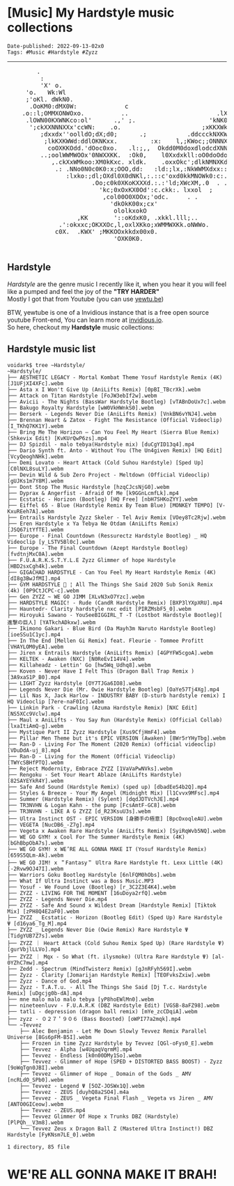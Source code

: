 # [Music] My Hardstyle music collections

```
Date-published: 2022-09-13-02x0
Tags: #Music #Hardstyle #Zyzz
```

---

<pre class="image-ascii_art">
        .                                                               
         :                                                              
         'X' o.                                                         
     'o.   Wk:Wl                                               .        
     ;'oKl. dWkN0.                                                      
      .OoKM0:dMX0W:             c                           ;c .lO      
    .o::l;OMMXONWOxo.          ..                        .lXklOk   cc,  
     .lOWN00KXWNKco:ol'      .,' ;.                    'kNK0Wl k00Ox.   
      ';ckXXNNNXXx'ccWN:    .o.                      ;xKKXWkooKN0occ.   
         ;dxxdx''oolldO;dX;d0;      .;           .ddccckNXKWMMXoxd:.    
          ;lkKXKWWd:ddlOKNKxx.         :x:    l,;KWoc;;ONNNXK0kkO0O.    
           coOXKKOdd.'dOoc0xo.   .l:;,,  Okdd0M0doxdlodcdXNNNXK0x.      
         ..;oolWWMWOOx'0NWXXKK.  :Ok0,    l0Xxdxkll:oO0doOdod.xc,       
            ,.ckXxWMkoo:XM0kKxc. xldk.    .oxxOkc';dlkNMNXKd'           
             .: .NNo0N0c0K0:x;OOO,dd:   :ld:;lx,:NkWWMXdxx::            
                :lxko:;dl;OXdl0X0dNKl,:.::c'oxd0kkMNOWk0:c:.:o          
                       .Oo;c0k0XKoKXXXd.:.:'ld;XWcXM,.0  . .,           
                         'kc;0xOxKX0Od':c.ckk:. lxxol  ;                
                          ,col00O0XOOx;'odc.     . .                    
                            'dkOkK00x;cx'                               
                             ololkxokO                                  
                   ,KK       '::oKdxK0, .xkkl.lll;..                    
              .':okxxc;OKXXOc,l,oxlXKko;xWMMWXKk.oNWWo.                 
             c0X.  .KWX' ;MKKOOxkkdx00x0.                               
                             'OXK0K0.                                   
		
</pre>
## Hardstyle

*Hardstyle* are the genre music I recently like it, when you hear it you will feel like a pumped and feel the joy of the **"TRY HARDER"**  
Mostly I got that from Youtube (you can use [yewtu.be](https://yewtu.be))   

BTW, yewtube is one of a Invidious instance that is a free open source youtube Front-end, You can learn more at [invidious.io](https://invidious.io).   
So here, checkout my **Hardstyle** music collections:    

## Hardstyle music list  

```
voidark$ tree ~Hardstyle/
~Hardstyle/
├── AESTHETIC LEGACY - Mortal Kombat Theme Yosuf Hardstyle Remix (4K) [J1UFjXI4XFc].webm
├── Asta x I Won't Give Up (AniLifts Remix) [0pBI_TBcrXk].webm
├── Attack on Titan Hardstyle [FoJW3ebIf2w].webm
├── Avicii - The Nights (BassWar Hardstyle Bootleg) [vTABnDoUx7c].webm
├── Bakugo Royalty Hardstyle [wW0VkHWnkS0].webm
├── Berserk - Legends Never Die (AniLifts Remix) [VnkBN6vYNJ4].webm
├── Brennan Heart & Zatox - Fight The Resistance (Official Videoclip) [I_TKhQ7KK1Y].webm
├── Bring Me The Horizon – Can You Feel My Heart (Sierra Blue Remix) (Shkevix Edit) [KvKUrQwP6zs].mp4
├── DJ Spizdil - malo tebya(Hardstyle mix) [duCgYID13q4].mp4
├── Dario Synth ft. Anto - Without You (The Un4given Remix) [HQ Edit] [VcyQeoghNHk].webm
├── Demi Lovato - Heart Attack (Сold Suhou Hardstyle) [Sped Up] [C0lNXL8suLY].webm
├── Devin Wild & Sub Zero Project - Meltdown (Official Videoclip) [gUJKs1m7Y8M].webm
├── Dont Stop The Music Hardstyle [hzqCJcsNjG0].webm
├── Dyprax & Angerfist - Afraid Of Me [k9GGnLcmfLk].mp4
├── Ecstatic - Horizon (Bootleg) [HQ Free] [nbH7SHKoZYY].webm
├── Eiffel 65 - Blue (Hardstyle Remix By Team Blue) [MONKEY TEMPO] [V-KxuREeh7A].webm
├── Entrails Hardstyle Zyzz Skeler - Tel Aviv Remix [VOey8Tc2Rjw].webm
├── Eren Hardstyle x Ya Tebya Ne Otdam (AniLifts Remix) [JSQ67itYfTE].webm
├── Europe - Final Countdown (Ressurectz Hardstyle Bootleg) _ HQ Videoclip [y_LSTV5Bl0c].webm
├── Europe - The Final Countdown (Azept Hardstyle Bootleg) [fvdtnjMxC0A].webm
├── F.U.A.R.K.S.T.Y.L.E Zyzz Glimmer of hope Hardstyle [HBD2sxCgh4k].webm
├── GIGACHAD HARDSTYLE - Can You Feel My Heart Hardstyle Remix (4K) [dI8g3BwJfMI].mp4
├── GYM HARDSTYLE 🔱 ¦ All The Things She Said 2020 Sub Sonik Remix (4k) [0P9CtJCPC-c].webm
├── Gen ZYZZ ~ WE GO JIMM [XLvN3xO7Yzc].webm
├── HARDSTYLE MAGIC! - Rude (CandR Hardstyle Remix) [BXP3lYXpXRU].mp4
├── Hauntedr- Clarity hardstyle nxc edit [PIRZMsbF5_0].webm
├── Hiroyuki Sawano - YouSeeBIGGIRL_T -T (Lostbot Hardstyle Bootleg)[ 進撃の巨人] [YATkchADkxw].webm
├── Ikimono Gakari - Blue Bird (Da Mayh3m Naruto Hardstyle Bootleg) [ioeSSu1C1yc].mp4
├── In The End [Mellen Gi Remix] feat. Fleurie - Tommee Profitt [VHAYLOM0yEA].webm
├── Jiren x Entrails Hardstyle (AniLifts Remix) [4GPYFW5cgoA].webm
├── KELTEK - Awaken (NXC) [N0ReEvI14V4].webm
├── Killaheadz - Lettin' Go [hw5Wq_Udhq8].webm
├── Koven - Never Have I Felt This (Dragon Ball Trap Remix ) [3A9xaS1P_B0].mp4
├── LIGHT Zyzz Hardstyle [OY7TJGa6IO8].webm
├── Legends Never Die (Mr. Owie Hardstyle Bootleg) [OaYe57Tj4Xg].mp4
├── Lil Nas X, Jack Harlow - INDUSTRY BABY (D-sturb hardstyle remix) I HQ Videoclip [7ere-naF0Ic].webm
├── Linkin Park - Crawling (Azuma Hardstyle Remix) [NXC Edit] [NS5XCc9Vclw].mp4
├── Maul x AniLifts - You Say Run (Hardstyle Remix) (Official Collab) [lxaItiAmQ-g].webm
├── Mystique Part II Zyzz Hardstyle [Xus9CfjHmF4].webm
├── Pillar Men Theme but it's EPIC VERSION (Awaken) [8Wr5rYHyTbg].webm
├── Ran-D - Living For The Moment (2020 Remix) (official videoclip) [VDuDdA-uj_8].mp4
├── Ran-D - Living for the Moment (Official Videoclip) [TWYcSBHfPTQ].webm
├── Reject Modernity, Embrace ZYZZ [1VaVaPwNVks].webm
├── Rengoku - Set Your Heart Ablaze (AniLifts Hardstyle) [82SAYEYkR4Y].webm
├── Safe And Sound (Hardstyle Remix) (sped up) [dbadEeS4b2Q].mp4
├── Styles & Breeze - Your My Angel (Midnight Mix) [l1Cvvx9MFsc].mp4
├── Summer (Hardstyle Remix) (Sylent) [dqdJDTVchJE].mp4
├── TR3NVHN & Logan Kahn - the pump [FcsAmtF-GC8].webm
├── TR3NVHN - LIKE A G ZYZZ [d_R23KsuU3s].webm
├── Ultra Instinct OST - EPIC VERSION [身勝手の極意] [BpcOxoqleAU].webm
├── VEGETA [NucDB6_-Z7g].mp4
├── Vegeta x Awaken Rare Hardstyle (AniLifts Remix) [SyiRqWvb5NQ].webm
├── WE GO GYM! x Cool For The Summer Hardstyle Remix (4K) [bGhBbpObA7s].webm
├── WE GO GYM! x WE’RE ALL GONNA MAKE IT (Yosuf Hardstyle Remix) [659S5QLm-Ak].webm
├── WE GO JIM! x ＂Fantasy＂ Ultra Rare Hardstyle ft. Lexx Little (4K) [-2Rvw9OJ47I].webm
├── Warriors Goku Bootleg Hardstyle [6nlFQM0hObs].webm
├── What If Ultra Instinct was a Boss Music.MP3
├── Yosuf - We Found Love (Bootleg) [r_3C2Z3E4K4].webm
├── ZYZZ - LIVING FOR THE MOMENT [16uDoya2rfQ].webm
├── ZYZZ - Legends Never Die.mp4
├── ZYZZ - Safe And Sound x Wildest Dream [Hardstyle Remix] [Tiktok Mix] [zPH8Q4E2aF0].webm
├── ZYZZ _ Ecstatic - Horizon (Bootleg Edit) (Sped Up) Rare Hardstyle Ψ [d16ya6_Tg_M].mp4
├── ZYZZ _ Legends Never Die (Owie Remix) Rare Hardstyle Ψ [TidgYUB7Z7s].webm
├── ZYZZ ｜ Heart Attack (Сold Suhou Remix Sped Up) (Rare Hardstyle Ψ) [gurVbjlLLVo].mp4
├── ZYZZ ｜ Mqx - So What (ft. ilysmoke) (Ultra Rare Hardstyle Ψ) [al-0YZhC7mw].mp4
├── Zedd - Spectrum (MindTwisterz Remix) [gJnRFyh569I].webm
├── Zyzz - Clarity [Jomarijan Hardstyle Remix] [TEOFvksZxiw].webm
├── Zyzz - Dance of God.mp4
├── Zyzz - T.A.T.u. - All The Things She Said [Dj T.c. Hardstyle Remix] [uDgcjg0b-dA].mp4
├── mne malo malo malo tebya [yP8hoEWlMn0].webm
├── nineteenluvv - F.U.A.R.K (DBZ Hardstyle Edit) [VGSB-8aFZ98].webm
├── tatli - depression (dragon ball remix) [mYe_zcCDqiA].webm
├── zyzz - ０２７＇９０６ (Bass Boosted) [oWPI77a2mqk].mp4
└── ~Tevvez
    ├── Alec Benjamin - Let Me Down Slowly Tevvez Remix Parallel Universe [8Gs6pFM-B5I].webm
    ├── Frozen in time Zyzz Hardstyle by Tevvez [QGl-oFys0_E].webm
    ├── Tevvez - Alpha [w4UqaqVqrmM].mp4
    ├── Tevvez - Endless [k0n00DMy1So].webm
    ├── Tevvez - Glimmer of Hope (SPED + DISTORTED BASS BOOST) - Zyzz [9oWqTgn0JBI].webm
    ├── Tevvez - Glimmer of Hope _ Domain of the Gods _ AMV [ncRLdO_SPb0].webm
    ├── Tevvez - Legend Ψ [5OZ-JOSWx1Q].webm
    ├── Tevvez - ZEUS [duyhQ8a2SO4].m4a
    ├── Tevvez - ZEUS _ Vegeta Final Flash _ Vegeta vs Jiren _ AMV [ANTO0GICeow].webm
    ├── Tevvez - ZEUS.mp4
    ├── Tevvez Glimmer Of Hope x Trunks DBZ (Hardstyle) [PlPQh__V3m8].webm
    └── Tevvez Zeus x Dragon Ball Z (Mastered Ultra Instinct!) DBZ Hardstyle [FyKNsm7LE_0].webm

1 directory, 85 file
```

# WE'RE ALL GONNA MAKE IT BRAH!
